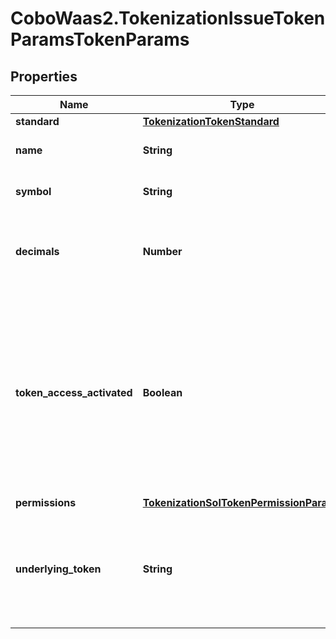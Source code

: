 # CoboWaas2.TokenizationIssueTokenParamsTokenParams

## Properties

Name | Type | Description | Notes
------------ | ------------- | ------------- | -------------
**standard** | [**TokenizationTokenStandard**](TokenizationTokenStandard.md) |  | 
**name** | **String** | The name of the token. | 
**symbol** | **String** | The symbol of the token. | 
**decimals** | **Number** | The number of decimals for the token (0-18). | 
**token_access_activated** | **Boolean** | Whether the allowlist feature is activated for the token. When activated, only addresses in the allowlist can perform token operations. | [optional] [default to false]
**permissions** | [**TokenizationSolTokenPermissionParams**](TokenizationSolTokenPermissionParams.md) |  | [optional] 
**underlying_token** | **String** | The address of the underlying token that this tokenized asset represents. | 


